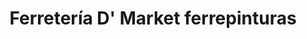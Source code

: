 ---
title: "Ferretería D' Market ferrepinturas"
url: /caracas/ferreteria-d-market-ferrepinturas/
shop: hardware
---